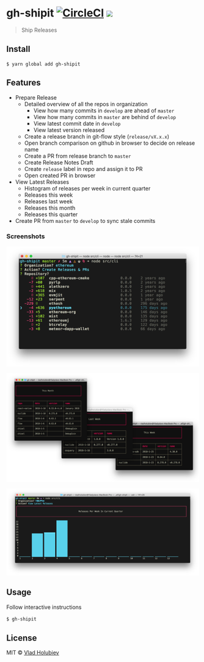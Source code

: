 # gh-shipit [![CircleCI](https://img.shields.io/circleci/project/github/vladgolubev/gh-shipit.svg)](https://circleci.com/gh/vladgolubev/gh-shipit) ![](https://img.shields.io/badge/code_style-prettier-ff69b4.svg)

> Ship Releases

## Install

```
$ yarn global add gh-shipit
```

## Features

* Prepare Release
  * Detailed overview of all the repos in organization
    * View how many commits in `develop` are ahead of `master`
    * View how many commits in `master` are behind of `develop`
    * View latest commit date in `develop`
    * View latest version released
  * Create a release branch in git-flow style (`release/vX.x.x`)
  * Open branch comparison on github in browser to decide on release name
  * Create a PR from release branch to `master`
  * Create Release Notes Draft
  * Create `release` label in repo and assign it to PR
  * Open created PR in browser
* View Latest Releases
  * Histogram of releases per week in current quarter
  * Releases this week
  * Releases last week
  * Releases this month
  * Releases this quarter
* Create PR from `master` to `develop` to sync stale commits

### Screenshots

![](media/demo-diff.png)

![](media/demo-releases.png)

![](media/demo-histogram.png)

## Usage

Follow interactive instructions

```bash
$ gh-shipit
```

## License

MIT © [Vlad Holubiev](http://vladholubiev.com)
